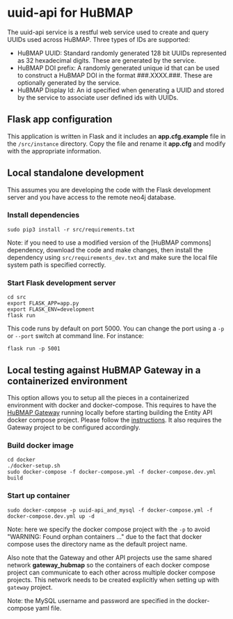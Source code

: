 # uuid-api for HuBMAP
The uuid-api service is a restful web service used to create and query UUIDs used across HuBMAP.  Three types of IDs are supported:
 * HuBMAP UUID: Standard randomly generated 128 bit UUIDs represented as 32 hexadecimal digits.  These are generated by the service.
 * HuBMAP DOI prefix: A randomly generated unique id that can be used to construct a HuBMAP DOI in the format ###.XXXX.###.  These are optionally generated by the service.
 * HuBMAP Display Id: An id specified when generating a UUID and stored by the service to associate user defined ids with UUIDs.

## Flask app configuration

This application is written in Flask and it includes an **app.cfg.example** file in the `/src/instance` directory.  Copy the file and rename it **app.cfg** and modify  with the appropriate information.

## Local standalone development

This assumes you are developing the code with the Flask development server and you have access to the remote neo4j database.

### Install dependencies

````
sudo pip3 install -r src/requirements.txt
````

Note: if you need to use a modified version of the [HuBMAP commons] dependency, download the code and make changes, then install the dependency using `src/requirements_dev.txt` and make sure the local file system path is specified correctly.

### Start Flask development server

````
cd src
export FLASK_APP=app.py
export FLASK_ENV=development
flask run
````

This code runs by default on port 5000. You can change the port using a `-p` or `--port` switch at command line. For instance:

````
flask run -p 5001
````

## Local testing against HuBMAP Gateway in a containerized environment

This option allows you to setup all the pieces in a containerized environment with docker and docker-compose. This requires to have the [HuBMAP Gateway](https://github.com/hubmapconsortium/gateway) running locally before starting building the Entity API docker compose project. Please follow the [instructions](https://github.com/hubmapconsortium/gateway#workflow-of-setting-up-multiple-hubmap-docker-compose-projects). It also requires the Gateway project to be configured accordingly.

### Build docker image

````
cd docker
./docker-setup.sh
sudo docker-compose -f docker-compose.yml -f docker-compose.dev.yml build
````

### Start up container

````
sudo docker-compose -p uuid-api_and_mysql -f docker-compose.yml -f docker-compose.dev.yml up -d
````

Note: here we specify the docker compose project with the `-p` to avoid "WARNING: Found orphan containers ..." due to the fact that docker compose uses the directory name as the default project name.

Also note that the Gateway and other API projects use the same shared network **gateway_hubmap** so the containers of each docker compose project can communicate to each other across multiple docker compose projects. This network needs to be created explicitly when setting up with `gateway` project.

Note: the MySQL username and password are specified in the docker-compose yaml file.

